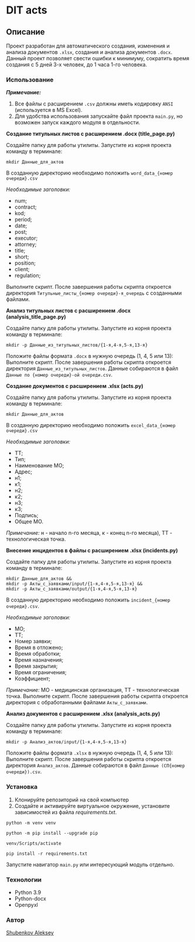 # DIT acts
## Описание
Проект разработан для автоматического создания, изменения и анализа документов `.xlsx`,  создания и анализа документов `.docx`. Данный проект позволяет свести ошибки к минимуму, сократить время создания с 5 дней 3-х человек, до 1 часа 1-го человека.

### Использование
***Примечание:*** 

 1. Все файлы с расширением `.csv` должны иметь кодировку `ANSI`
    (используется в MS Excel).
 2. Для удобства использования запускайте файл проекта `main.py`, но возможен запуск каждого модуля в отдельности.

**Создание титульных листов  с расширением .docx (title_page.py)**

Создайте папку для работы утилиты. Запустите из корня проекта команду в терминале:
```
mkdir Данные_для_актов
```
В созданную директорию необходимо положить `word_data_{номер очереди}.csv`

*Необходимые заголовки:*
 - num;
 - contract;
 - kod;
 - period;
 - date;
 - post;
 - executor;
 - attorney;
 - title;
 - short;
 - position;
 - client;
 - regulation;
 
Выполните скрипт. После завершения работы скрипта откроется директория `Титульные_листы_{номер очереди}-я_очередь` с созданными файлами.

**Анализ титульных листов  с расширением .docx (analysis_title_page.py)**

Создайте папку для работы утилиты. Запустите из корня проекта команду в терминале:
```
mkdir -p Данные_из_титульных_листов/{1-я,4-я,5-я,13-я}
```
Положите файлы формата `.docx` в нужную очередь (1, 4, 5 или 13):
Выполните скрипт. После завершения работы скрипта откроется директория `Данные_из_титульных_листов`. Данные собираются в файл `Данные по {номер очереди}-ой очереди.csv`.

**Создание документов с расширением .xlsx (acts.py)**

Создайте папку для работы утилиты. Запустите из корня проекта команду в терминале:
```
mkdir Данные_для_актов
```
В созданную директорию необходимо положить `excel_data_{номер очереди}.csv`

*Необходимые заголовки:*
 - ТТ;
 - Тип;
 - Наименование МО;
 - Адрес;
 - н1;
 - к1;
 - н2;
 - к2;
 - н3;
 - к3;
 - Подпись;
 - Общее МО.
 
*Примечание:* н - начало n-го месяца, к - конец n-го месяца), ТТ - технологическая точка.
		
**Внесение инцидентов в файлы с расширением .xlsx  (incidents.py)**

Создайте папку для работы утилиты. Запустите из корня проекта команду в терминале:
```
mkdir Данные_для_актов &&
mkdir -p Акты_с_заявками/input/{1-я,4-я,5-я,13-я} &&
mkdir -p Акты_с_заявками/output/{1-я,4-я,5-я,13-я}
```
В созданную директорию необходимо положить `incident_{номер очереди}.csv`.

*Необходимые заголовки:*
 - МО;
 - ТТ;
 - Номер заявки;
 - Время в отложено;
 - Время обработки;
 - Время назначения;
 - Время закрытия;
 - Время ограничения;
 - Коэффициент;
 
 *Примечание:* МО - медицинская организация, ТТ - технологическая точка.
 Выполните скрипт. После завершения работы скрипта откроется директория с обработанными файлами `Акты_с_заявками`.
 
**Анализ документов  с расширением .xlsx (analysis_acts.py)**

 Создайте папку для работы утилиты. Запустите из корня проекта команду в терминале:
 ```
 mkdir -p Анализ_актов/input/{1-я,4-я,5-я,13-я}
 ```
Положите файлы формата `.xlsx` в нужную очередь (1, 4, 5 или 13):
Выполните скрипт. После завершения работы скрипта откроется директория `Анализ_актов`. Данные собираются в файл `Данные (СП{номер очереди}).csv`.

### Установка

 1. Клонируйте репозиторий на свой компьютер
2.  Создайте и активируйте виртуальное окружение, установите зависимостей из файла  _requirements.txt_.
```
python -m venv venv
```
```
python -m pip install --upgrade pip
```
```
venv/Scripts/activate
```
```
pip install -r requirements.txt
```
Запустите навигатор `main.py` или интересующий модуль отдельно.

### Технологии
 - Python 3.9
 - Python-docx
 - Openpyxl
 
### Автор
[Shubenkov Aleksey](https://github.com/In-Quatro)
